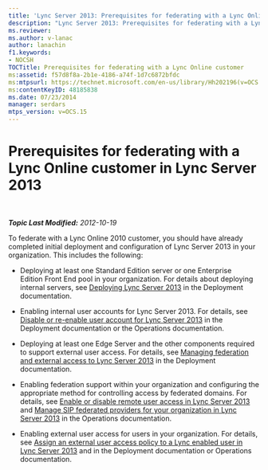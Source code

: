```yaml
---
title: 'Lync Server 2013: Prerequisites for federating with a Lync Online customer'
description: "Lync Server 2013: Prerequisites for federating with a Lync Online customer."
ms.reviewer: 
ms.author: v-lanac
author: lanachin
f1.keywords:
- NOCSH
TOCTitle: Prerequisites for federating with a Lync Online customer
ms:assetid: f57d8f8a-2b1e-4186-a74f-1d7c6872bfdc
ms:mtpsurl: https://technet.microsoft.com/en-us/library/Hh202196(v=OCS.15)
ms:contentKeyID: 48185838
ms.date: 07/23/2014
manager: serdars
mtps_version: v=OCS.15
---
```


# Prerequisites for federating with a Lync Online customer in Lync Server 2013

<div data-xmlns="http://www.w3.org/1999/xhtml">

<div class="topic" data-xmlns="http://www.w3.org/1999/xhtml" data-msxsl="urn:schemas-microsoft-com:xslt" data-cs="https://msdn.microsoft.com/">

<div data-asp="https://msdn2.microsoft.com/asp">



</div>

<div id="mainSection">

<div id="mainBody">

<span> </span>

_**Topic Last Modified:** 2012-10-19_

To federate with a Lync Online 2010 customer, you should have already completed initial deployment and configuration of Lync Server 2013 in your organization. This includes the following:

  - Deploying at least one Standard Edition server or one Enterprise Edition Front End pool in your organization. For details about deploying internal servers, see [Deploying Lync Server 2013](lync-server-2013-deploying-lync-server.md) in the Deployment documentation.

  - Enabling internal user accounts for Lync Server 2013. For details, see [Disable or re-enable user account for Lync Server 2013](lync-server-2013-disable-or-re-enable-user-account-for-lync-server.md) in the Deployment documentation or the Operations documentation.

  - Deploying at least one Edge Server and the other components required to support external user access. For details, see [Managing federation and external access to Lync Server 2013](lync-server-2013-managing-federation-and-external-access-to-lync-server-2013.md) in the Deployment documentation.

  - Enabling federation support within your organization and configuring the appropriate method for controlling access by federated domains. For details, see [Enable or disable remote user access in Lync Server 2013](lync-server-2013-enable-or-disable-remote-user-access.md) and [Manage SIP federated providers for your organization in Lync Server 2013](lync-server-2013-manage-sip-federated-providers-for-your-organization.md) in the Operations documentation.

  - Enabling external user access for users in your organization. For details, see [Assign an external user access policy to a Lync enabled user in Lync Server 2013](lync-server-2013-assign-an-external-user-access-policy-to-a-lync-enabled-user.md) and in the Deployment documentation or Operations documentation.

</div>

<span> </span>

</div>

</div>

</div>

